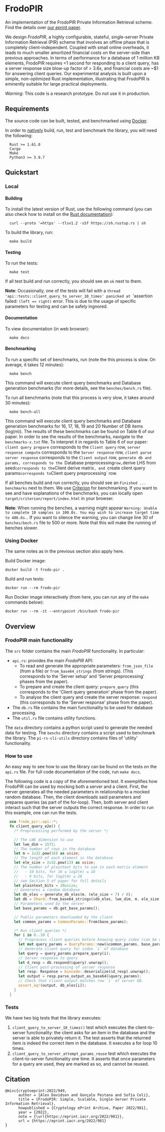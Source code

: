 # FrodoPIR

An implementation of the FrodoPIR Private Information Retrieval scheme. Find the details over [our eprint paper](https://eprint.iacr.org/2022/981.pdf).

We design *FrodoPIR*, a highly configurable, stateful, single-server Private Information Retrieval (PIR)
scheme that involves an offline phase that is completely client-independent. Coupled with small online
overheads, it leads to much smaller amortized financial costs on the server-side than previous approaches.
In terms of performance for a database of 1 million KB elements, FrodoPIR requires <1 second for
responding to a client query, has a server response size blow-up factor of > 3.6x, and financial costs are
~$1 for answering client queries. Our experimental analysis is built upon a simple, non-optimized
Rust implementation, illustrating that FrodoPIR is eminently suitable for large practical deployments.

*Warning*: This code is a research prototype. Do not use it in production.

## Requirements

The source code can be built, tested, and benchmarked using [Docker](#using-docker).

In order to [natively](#native) build, run, test and benchmark the library, you will need the following:

```
  Rust >= 1.61.0
  Cargo
  Make
  Python3 >= 3.9.7
```

## Quickstart

### Local

#### Building

To install the latest version of Rust, use the following command (you can also check how to install on the [Rust documentation](https://www.rust-lang.org/tools/install)):

```
  curl --proto '=https' --tlsv1.2 -sSf https://sh.rustup.rs | sh
```

To build the library, run:

```
  make build
```

#### Testing

To run the tests:

```
  make test
```

If all test build and run correctly, you should see an `ok` next to them.

**Note**: Occasionally, one of the tests will fail with a `thread 'api::tests::client_query_to_server_10_times' panicked at `'assertion failed: `(left == right)` error. This is due to the usage of specific parameters for testing and can be safely ingnored.

#### Documentation

To view documentation (in web browser):

```
  make docs
```

#### Benchmarking

To run a specific set of benchmarks, run (note the this process is slow. On average, it takes 12 minutes):

```
  make bench
```

This command will execute client query benchmarks and Database generation benchmarks (for more details, see the `benches/bench.rs` file).

To run all benchmarks (note that this process is very slow, it takes around 30 minutes):

```
  make bench-all
```

This command will execute client query benchmarks and Database generation benchmarks for 16, 17, 18, 19 and 20 Number of DB items (log(m)). The results of these benchmarks can be found on Table 6 of our paper.
In order to see the results of the benchmarks, navigate to the `benchmarks-x.txt` file.
To interpret it in regards to Table 6 of our paper: `client query prepare` corresponds to the `Client query` row, `server response compute` corresponds to the `Server response` row, `client parse server response` corresponds to the `Client output` row, `generate db and params, corresponds to the `Database preprocessing` row, `derive LHS from seed` corresponds to the `Client derive matrix`, and `create client query params` corresponds to `Client query preprocessing` row.


If all benches build and run correctly, you should see an `Finished ... benchmarks` next to them.
We use [Criterion](https://bheisler.github.io/criterion.rs/book/index.html) for benchmarking.
If you want to see and have explanations of the benchmarks, you can locally open `target/criterion/report/index.html` in your browser.

**Note**: When running the benches, a warning might appear ``Warning: Unable to complete 10 samples in 100.0s. You may wish to increase target time to 486.6s.``. If you want to silence the warning, you can change line 30 of `benches/bech.rs` file to 500 or more. Note that this will make the running of benches slower.

### Using Docker

The same notes as in the previous section also apply here.

Build Docker image:

```
docker build -t frodo-pir .
```

Build and run tests:

```
docker run --rm frodo-pir
```

Run Docker image interactively (from here, you can run any of the `make` commands below):

```
docker run --rm -it --entrypoint /bin/bash frodo-pir
```

## Overview

### FrodoPIR main functionality

The `src` folder contains the main *FrodoPIR* functionality. In particular:
  * `api.rs`: provides the main *FrodoPIR* API:
    * To read and generate the appropriate parameters: `from_json_file` (from a file) or `from_base64_strings` (from strings).
      (This corresponds to the 'Server setup' and 'Server preprocessing' phases from the paper).
    * To prepare and create the client query: `prepare_query` (this corresponds to the 'Client query generation' phase from the paper).
    * To analyse the client query and create the server response: `respond` (this corresponds to the 'Server response' phase from the paper).
  * The `db.rs` file contains the main functionality to be used for database processing.
  * The `util.rs` file contains utility functions.

The `data` directory contains a python script used to generate the needed data for testing.
The `benchs` directory contains a script used to benchmark the library.
The `pi-rs-cli-utils` directory contains files of 'utility' functionality.

### How to use

An easy way to see how to use the library can be found on the tests on the `api.rs` file. For full code documentation of the code, run `make docs`.

The following code is a copy of the aforementioned test. It exemplifies how FrodoPIR can be used by mocking both a server and a client.
First, the server generates all the needed parameters in relationship to a mocked random database.
Then, the client downloads said parameters and prepares queries (as part of the for-loop).
Then, both server and client interact such that the server outputs the correct response.
In order to run this example, one can run the tests.

```rust
  use frodo_pir::api::*;
  fn client_query_e2e() {
    /* Preprocessing performed by the server */

    // The LWE dimension to use
    let lwe_dim = 1572;
    // The number of rows in the database
    let m = 2u32.pow(16) as usize;
    // The length of each element in the database
    let ele_size = 2u32.pow(13) as usize;
    // The number of plaintext bits to use in each matrix element
    //   - 10 bits, for 16 ≤ log2(m) ≤ 18
    //   - 9 bits, for log2(m) ≤ 20
    // see Section 5 of paper for full details
    let plaintext_bits = 10usize;
    // Generates a random database
    let db_eles = generate_db_eles(m, (ele_size + 7) / 8);
    let db = Shard::from_base64_strings(&db_eles, lwe_dim, m, ele_size, plaintext_bits);
    // Parameters used by the server
    let base_params = db.get_base_params();

    // Public parameters downloaded by the client
    let common_params = CommonParams::from(base_params);

    /* Run client queries */
    for i in 0..10 {
      // Preprocess client queries before knowing query index (can be done offline)
      let mut query_params = QueryParams::new(&common_params, base_params);
      // Generate client query for index `i` of database
      let query = query_params.prepare_query(i);
      // Server response to query
      let d_resp = db.respond(&query).unwrap();
      // Client post-processing of server response
      let resp: Response = bincode::deserialize(&d_resp).unwrap();
      let output = resp.parse_output_as_base64(&query_params);
      // Check that client output matches row `i` of server DB.
      assert_eq!(output, db_eles[i]);
    }
  }
```
### Tests

We have two big tests that the library executes:

1. `client_query_to_server_10_times()` test which executes the client-to-server functionality:
   the client asks for an item in the database and the server is able to privately return it.
   The test asserts that the returned item is indeed the correct item in the database.
   It executes a for loop 10 times.
2. `client_query_to_server_attempt_params_reuse` test which executes the client-to-server
   functionality one time. It asserts that once parameters for a query are used, they
   are marked as so, and cannot be reused.

## Citation

```
@misc{cryptoeprint:2022/949,
      author = {Alex Davidson and Gonçalo Pestana and Sofía Celi},
      title = {FrodoPIR: Simple, Scalable, Single-Server Private Information Retrieval},
      howpublished = {Cryptology ePrint Archive, Paper 2022/981},
      year = {2022},
      note = {\url{https://eprint.iacr.org/2022/981}},
      url = {https://eprint.iacr.org/2022/981}
}
```
